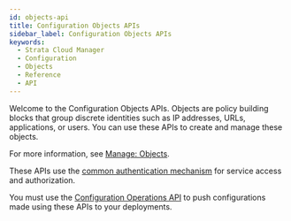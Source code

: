 ```yaml
---
id: objects-api
title: Configuration Objects APIs
sidebar_label: Configuration Objects APIs
keywords:
  - Strata Cloud Manager
  - Configuration
  - Objects
  - Reference
  - API
---
```


Welcome to the Configuration Objects APIs. Objects are policy building blocks that group discrete
identities such as IP addresses, URLs, applications, or users. You can use these APIs to create and 
manage these objects.

For more information, see [Manage: Objects](https://docs.paloaltonetworks.com/strata-cloud-manager/getting-started/manage-configuration-ngfw-and-prisma-access/objects).

These APIs use the [common authentication mechanism](/scm/docs/getstarted) for service access and authorization.

You must use the [Configuration Operations API](/scm/api/config/operations/operations-api) to push
configurations made using these APIs to your deployments.
